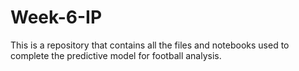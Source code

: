 # Week-6-IP
This is a repository that contains all the files and notebooks used to complete the predictive model for football analysis.
